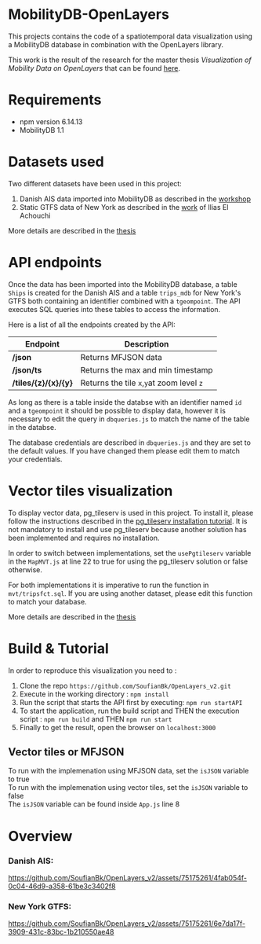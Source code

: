 # MobilityDB-OpenLayers
This projects contains the code of a spatiotemporal data visualization using a MobilityDB database in combination with the OpenLayers library.

This work is the result of the research for the master thesis *Visualization of Mobility Data on OpenLayers* that can be found [here](Visualization%20of%20Mobility%20Data%20on%20OpenLayers.pdf).

# Requirements
- npm version 6.14.13
- MobilityDB 1.1

# Datasets used
Two different datasets have been used in this project:
1. Danish AIS data imported into MobilityDB as described in the [workshop](https://www.mobilitydb.com/tutorials.html)
2. Static GTFS data of New York as described in the [work](https://github.com/MobilityDB/MobilityDB-PublicTransport/tree/master) of Ilias El Achouchi

More details are described in the [thesis](Visualization%20of%20Mobility%20Data%20on%20OpenLayers.pdf)

# API endpoints
Once the data has been imported into the MobilityDB database, a table `Ships` is created for the Danish AIS and a table 
`trips_mdb` for New York's GTFS both containing an identifier combined with a `tgeompoint`. The API executes SQL queries into these tables to access the information.

Here is a list of all the endpoints created by the API:

| Endpoint                      | Description |
| -----------                   | ----------- |
| **/json**                     | Returns MFJSON data       |
| **/json/ts**                  | Returns the max and min timestamp  |
| **/tiles/{z}/{x}/{y}**        | Returns the tile `x`,`y`at zoom level `z`  |

As long as there is a table inside the databse with an identifier named `id` and a `tgeompoint` it should be possible to display data, 
however it is necessary to edit the query in `dbqueries.js` to match the name of the table in the databse.

The database credentials are described in `dbqueries.js` and they are set to the default values. If you have changed them please edit them to match your credentials.

# Vector tiles visualization
To display vector data, pg_tileserv is used in this project. To install it, please follow the instructions
described in the [pg_tileserv installation tutorial](https://access.crunchydata.com/documentation/pg_tileserv/latest/installation/).  It is not mandatory to install and use pg_tileserv because another solution has been implemented and requires no installation.

In order to switch between implementations, set the `usePgtileserv` variable in the `MapMVT.js` at line 22 to true for using the pg_tileserv solution or false otherwise.

For both implementations it is imperative to run the function in `mvt/tripsfct.sql`. 
If you are using another dataset, please edit this function to match your database.

More details are described in the [thesis](Visualization%20of%20Mobility%20Data%20on%20OpenLayers.pdf)


# Build & Tutorial
In order to reproduce this visualization you need to :
1. Clone the repo ```https://github.com/SoufianBk/OpenLayers_v2.git```
2. Execute in the working directory : ```npm install```
3. Run the script that starts the API first by executing: ```npm run startAPI```
4. To start the application, run the build script and THEN the execution script : ```npm run build``` and THEN ```npm run start```<br/>
5. Finally to get the result, open the browser on ````localhost:3000````

## Vector tiles  or MFJSON
To run with the implemenation using MFJSON data, set the `isJSON` variable to true \
To run with the implemenation using vector tiles, set the `isJSON` variable to false \
The `isJSON` variable can be found inside `App.js` line 8

# Overview
### Danish AIS:

https://github.com/SoufianBk/OpenLayers_v2/assets/75175261/4fab054f-0c04-46d9-a358-61be3c3402f8

### New York GTFS:

https://github.com/SoufianBk/OpenLayers_v2/assets/75175261/6e7da17f-3909-431c-83bc-1b210550ae48

